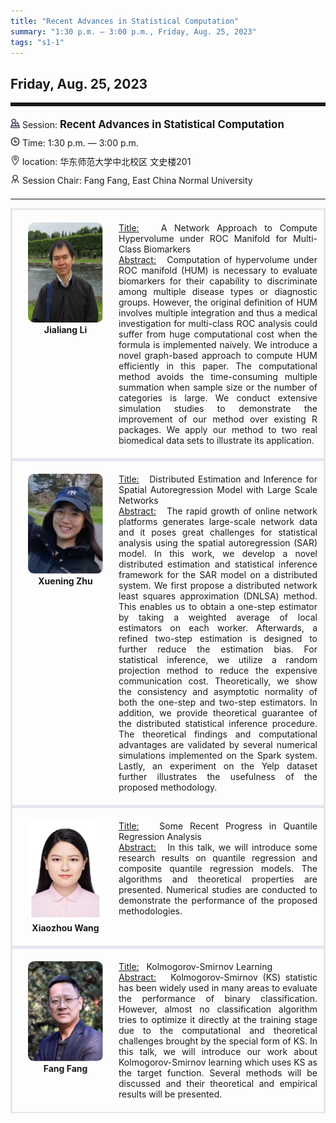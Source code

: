 ```yaml
---
title: "Recent Advances in Statistical Computation"
summary: "1:30 p.m. — 3:00 p.m., Friday, Aug. 25, 2023"
tags: "s1-1"
---
```


Friday, Aug. 25, 2023
------


<hr style="border: 0; border-top: 5px solid;">

<div class="tip">
    <img class="icon" src="/icon/yanjiang.png" />
    Session: <span class="font-bold" style="font-size:120%">Recent Advances in Statistical Computation</span>
</div>

<div class="tip">
    <img class="icon" src="/icon/shizhong.png" />
    Time: 1:30 p.m. — 3:00 p.m.
</div>
<div class="tip">
    <img class="icon" src="/icon/didian.png" />
    location: 华东师范大学中北校区 文史楼201
</div>


<div class="tip">
    <img class="icon" src="/icon/lingdao.png" />
    Session Chair: Fang Fang, East China Normal University
</div>


________________________________________

<div class="row">
    <div class="left">
        <img src="/images/jialiang.png" class="avatar" />
        <div class="font-small font-bold">
            <a>
                Jialiang Li
            </a>
        </div>
    </div>
    <div class="right">
        <div class="font-small">
            <u>Title:</u> &nbsp;
            A Network Approach to Compute Hypervolume under ROC Manifold for Multi-Class Biomarkers
        </div>
        <div class="content font-small">
            <u>Abstract:</u> &nbsp;
            Computation of hypervolume under ROC manifold (HUM) is necessary to evaluate biomarkers for their capability to discriminate among multiple disease types or diagnostic groups. However, the original definition of HUM involves multiple integration and thus a medical investigation for multi-class ROC analysis could suffer from huge computational cost when the formula is implemented naively. We introduce a novel graph-based approach to compute HUM efficiently in this paper. The computational method avoids the time-consuming multiple summation when sample size or the number of categories is large. We conduct extensive simulation studies to demonstrate the improvement of our method over existing R packages. We apply our method to two real biomedical data sets to illustrate its application.
        </div>
    </div>
</div>

<div class="row">
    <div class="left">
        <img src="/images/xuening.png" class="avatar" />
        <div class="font-small font-bold">
            <a>
                Xuening Zhu
            </a>
        </div>
    </div>
    <div class="right">
        <div class="font-small">
            <u>Title:</u> &nbsp;
            Distributed Estimation and Inference for Spatial Autoregression Model with Large Scale Networks
        </div>
        <div class="content font-small">
            <u>Abstract:</u> &nbsp;
            The rapid growth of online network platforms generates large-scale network data and it poses great challenges for statistical analysis using the spatial autoregression (SAR) model. In this work, we develop a novel distributed estimation and statistical inference framework for the SAR model on a distributed system. We first propose a distributed network least squares approximation (DNLSA) method. This enables us to obtain a one-step estimator by taking a weighted average of local estimators on each worker. Afterwards, a refined two-step estimation is designed to further reduce the estimation bias. For statistical inference, we utilize a random projection method to reduce the expensive communication cost. Theoretically, we show the consistency and asymptotic normality of both the one-step and two-step estimators. In addition, we provide theoretical guarantee of the distributed statistical inference procedure. The theoretical findings and computational advantages are validated by several numerical simulations implemented on the Spark system. Lastly, an experiment on the Yelp dataset further illustrates the usefulness of the proposed methodology.
        </div>
    </div>
</div>

<div class="row">
    <div class="left">
        <img src="/images/xiaozhou.png" class="avatar" />
        <div class="font-small font-bold">
            <a>
                Xiaozhou Wang
            </a>
        </div>
    </div>
    <div class="right">
        <div class="font-small">
            <u>Title:</u> &nbsp;
            Some Recent Progress in Quantile Regression Analysis
        </div>
        <div class="content font-small">
            <u>Abstract:</u> &nbsp;
            In this talk, we will introduce some research results on quantile regression and composite quantile regression models. The algorithms and theoretical properties are presented. Numerical studies are conducted to demonstrate the performance of the proposed methodologies.
        </div>
    </div>
</div>

<div class="row">
    <div class="left">
        <img src="/images/fangfang.png" class="avatar" />
        <div class="font-small font-bold">
            <a>
                Fang Fang
            </a>
        </div>
    </div>
    <div class="right">
        <div class="font-small">
            <u>Title:</u> &nbsp;
            Kolmogorov-Smirnov Learning
        </div>
        <div class="content font-small">
            <u>Abstract:</u> &nbsp;
            Kolmogorov-Smirnov (KS) statistic has been widely used in many areas to evaluate the performance of binary classification. However, almost no classification algorithm tries to optimize it directly at the training stage due to the computational and theoretical challenges brought by the special form of KS. In this talk, we will introduce our work about Kolmogorov-Smirnov learning which uses KS as the target function. Several methods will be discussed and their theoretical and empirical results will be presented. 
        </div>
    </div>
</div>

<style>

.tip {
    height: 30px;
    line-height: 30px;
}

.icon {
    width: 15px;
}

.row {
    padding: 10px; 
    height: auto; 
    border-bottom-width: 2px; 
    border-style: solid; 
    border-color: #E4E7ED; 
    padding-bottom: 20px; 
    padding-top: 20px;
    display: flex; 
    text-align: justify;
}

.left {
    min-width: 150px !important;
    text-align: center;
}

.avatar {
    width: 120px;
    height: 160px;
    max-width: 100%;
    border-radius: 10px;
}

.right {
    margin-left: 10px; 
    max-width: 80%;
}


.font-small {
    /* font-size: 16px; */
}

.font-bold {
    font-weight: bold;
}
</style>